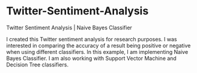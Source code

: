 Twitter-Sentiment-Analysis
==========================

Twitter Sentiment Analysis | Naive Bayes Classifier 

I created this Twitter sentiment analysis for research purposes.  I was interested in comparing the accuracy of a result being positive or negative when using different classifiers. In this example, I am implementing Naive Bayes Classifier. I am also working with Support Vector Machine and Decision Tree classifiers.    
